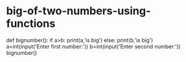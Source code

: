 # big-of-two-numbers-using-functions
def bignumber():
    if a>b:
        print(a,'is big')
    else:
        print(b,'is big')
a=int(input('Enter first number:'))
b=int(input('Enter second number:'))
bignumber()
